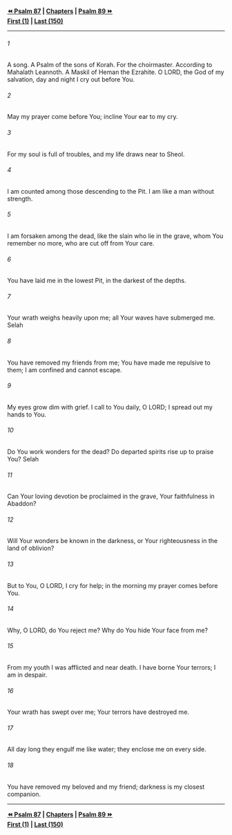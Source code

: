   
**[⏪ Psalm 87](./Psalm%2087.md) | [Chapters](./_index.md) | [Psalm 89 ⏩](./Psalm%2089.md)**  
**[First (1)](./Psalm%201.md) | [Last (150)](./Psalm%20150.md)**  
  
---  
  
###### 1  
A song. A Psalm of the sons of Korah. For the choirmaster. According to Mahalath Leannoth. A Maskil of Heman the Ezrahite. O LORD, the God of my salvation, day and night I cry out before You.  
  
###### 2  
May my prayer come before You; incline Your ear to my cry.  
  
###### 3  
For my soul is full of troubles, and my life draws near to Sheol.  
  
###### 4  
I am counted among those descending to the Pit. I am like a man without strength.  
  
###### 5  
I am forsaken among the dead, like the slain who lie in the grave, whom You remember no more, who are cut off from Your care.  
  
###### 6  
You have laid me in the lowest Pit, in the darkest of the depths.  
  
###### 7  
Your wrath weighs heavily upon me; all Your waves have submerged me. Selah  
  
###### 8  
You have removed my friends from me; You have made me repulsive to them; I am confined and cannot escape.  
  
###### 9  
My eyes grow dim with grief. I call to You daily, O LORD; I spread out my hands to You.  
  
###### 10  
Do You work wonders for the dead? Do departed spirits rise up to praise You? Selah  
  
###### 11  
Can Your loving devotion be proclaimed in the grave, Your faithfulness in Abaddon?  
  
###### 12  
Will Your wonders be known in the darkness, or Your righteousness in the land of oblivion?  
  
###### 13  
But to You, O LORD, I cry for help; in the morning my prayer comes before You.  
  
###### 14  
Why, O LORD, do You reject me? Why do You hide Your face from me?  
  
###### 15  
From my youth I was afflicted and near death. I have borne Your terrors; I am in despair.  
  
###### 16  
Your wrath has swept over me; Your terrors have destroyed me.  
  
###### 17  
All day long they engulf me like water; they enclose me on every side.  
  
###### 18  
You have removed my beloved and my friend; darkness is my closest companion.  
  
  
---  
  
**[⏪ Psalm 87](./Psalm%2087.md) | [Chapters](./_index.md) | [Psalm 89 ⏩](./Psalm%2089.md)**  
**[First (1)](./Psalm%201.md) | [Last (150)](./Psalm%20150.md)**  
  
